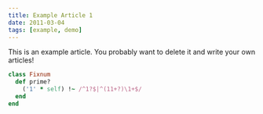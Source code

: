 ```yaml
---
title: Example Article 1
date: 2011-03-04
tags: [example, demo]
---
```


This is an example article. You probably want to delete it and write your own articles!

``` ruby
class Fixnum
  def prime?
    ('1' * self) !~ /^1?$|^(11+?)\1+$/
  end
end
```
